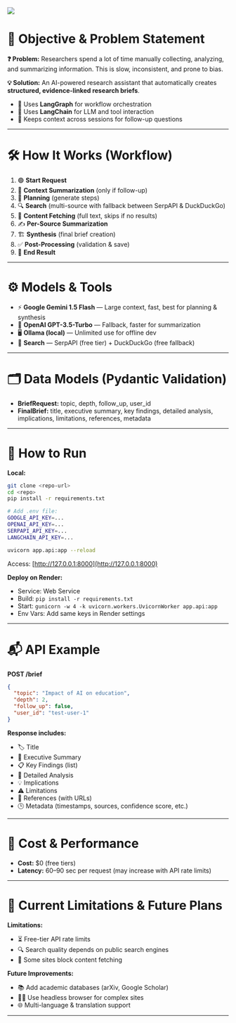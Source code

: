 

<a href="https://context-aware-research-brief-generator-f2se.onrender.com/docs" target="_blank">
    <img src="https://img.shields.io/badge/View%20API%20Docs-Click%20Here-brightgreen?style=for-the-badge">
</a>


# 🚀 Objective & Problem Statement

**❓ Problem:**
Researchers spend a lot of time manually collecting, analyzing, and summarizing information. This is slow, inconsistent, and prone to bias.

**💡 Solution:**
An AI-powered research assistant that automatically creates **structured, evidence-linked research briefs**.
- 🧩 Uses **LangGraph** for workflow orchestration
- 🤖 Uses **LangChain** for LLM and tool interaction
- 🔄 Keeps context across sessions for follow-up questions

---

# 🛠️ How It Works (Workflow)

1. 🟢 **Start Request**
2. 🧠 **Context Summarization** (only if follow-up)
3. 📝 **Planning** (generate steps)
4. 🔍 **Search** (multi-source with fallback between SerpAPI & DuckDuckGo)
5. 📄 **Content Fetching** (full text, skips if no results)
6. ✍️ **Per-Source Summarization**
7. 🏗️ **Synthesis** (final brief creation)
8. ✅ **Post-Processing** (validation & save)
9. 🏁 **End Result**

---

# ⚙️ Models & Tools

- ⚡ **Google Gemini 1.5 Flash** — Large context, fast, best for planning & synthesis
- 🧠 **OpenAI GPT-3.5-Turbo** — Fallback, faster for summarization
- 🖥️ **Ollama (local)** — Unlimited use for offline dev
- 🔎 **Search** — SerpAPI (free tier) + DuckDuckGo (free fallback)

---

# 🗂️ Data Models (Pydantic Validation)

- **BriefRequest:** topic, depth, follow_up, user_id
- **FinalBrief:** title, executive summary, key findings, detailed analysis, implications, limitations, references, metadata

---

# 🏃 How to Run

**Local:**
```bash
git clone <repo-url>
cd <repo>
pip install -r requirements.txt

# Add .env file:
GOOGLE_API_KEY=...
OPENAI_API_KEY=...
SERPAPI_API_KEY=...
LANGCHAIN_API_KEY=...

uvicorn app.api:app --reload
```

Access: [http://127.0.0.1:8000](http://127.0.0.1:8000)

**Deploy on Render:**
- Service: Web Service
- Build: `pip install -r requirements.txt`
- Start: `gunicorn -w 4 -k uvicorn.workers.UvicornWorker app.api:app`
- Env Vars: Add same keys in Render settings

---

# 📬 API Example

**POST /brief**

```json
{
  "topic": "Impact of AI on education",
  "depth": 2,
  "follow_up": false,
  "user_id": "test-user-1"
}
```

**Response includes:**
- 🏷️ Title
- 📝 Executive Summary
- 📋 Key Findings (list)
- 📖 Detailed Analysis
- 💡 Implications
- ⚠️ Limitations
- 🔗 References (with URLs)
- 🕒 Metadata (timestamps, sources, confidence score, etc.)

---

# 💸 Cost & Performance

- **Cost:** $0 (free tiers)
- **Latency:** 60–90 sec per request (may increase with API rate limits)

---

# 🚧 Current Limitations & Future Plans

**Limitations:**
- ⏳ Free-tier API rate limits
- 🔍 Search quality depends on public search engines
- 🚫 Some sites block content fetching

**Future Improvements:**
- 📚 Add academic databases (arXiv, Google Scholar)
- 🕵️‍♂️ Use headless browser for complex sites
- 🌐 Multi-language & translation support

---

